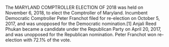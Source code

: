The MARYLAND COMPTROLLER ELECTION OF 2018 was held on November 6, 2018, to elect the Comptroller of Maryland. Incumbent Democratic Comptroller Peter Franchot filed for re-election on October 5, 2017, and was unopposed for the Democratic nomination.[1] Anjali Reed Phukan became a candidate under the Republican Party on April 20, 2017, and was unopposed for the Republican nomination. Peter Franchot won re-election with 72.1% of the vote.
